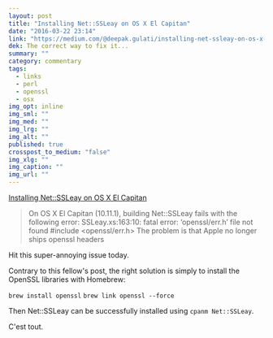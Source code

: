 ```yaml
---
layout: post
title: "Installing Net::SSLeay on OS X El Capitan"
date: "2016-03-22 23:14"
link: "https://medium.com/@deepak.gulati/installing-net-ssleay-on-os-x-el-capitan-446c40cffeba#.9oyy7w1m2"
dek: The correct way to fix it...
summary: ""
category: commentary
tags: 
  - links
  - perl
  - openssl
  - osx
img_opt: inline
img_sml: ""
img_med: ""
img_lrg: ""
img_alt: ""
published: true
crosspost_to_medium: "false"
img_xlg: ""
img_caption: ""
img_url: ""
---
```



[Installing Net::SSLeay on OS X El Capitan](https://medium.com/@deepak.gulati/installing-net-ssleay-on-os-x-el-capitan-446c40cffeba#.9oyy7w1m2)

> On OS X El Capitan (10.11.1), building Net::SSLeay fails with the following error:
> SSLeay.xs:163:10: fatal error: ‘openssl/err.h’ file not found
> #include <openssl/err.h>
> The problem is that Apple no longer ships openssl headers

Hit this super-annoying issue today.

Contrary to this fellow's post, the right solution is simply to install the OpenSSL libraries with Homebrew:

`brew install openssl`
`brew link openssl --force`

Then Net::SSLeay can be successfully installed using `cpanm Net::SSLeay`.

C'est tout.
